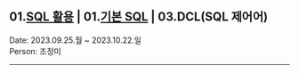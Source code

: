 ## 01.[SQL 활용](https://github.com/VSCodeNers/info-license/tree/main/01.SQL%ED%99%9C%EC%9A%A9) | 01.[기본 SQL](https://github.com/VSCodeNers/info-license/tree/main/01.SQL%ED%99%9C%EC%9A%A9/01.%EA%B8%B0%EB%B3%B8SQL) | 03.DCL(SQL 제어어)
Date: 2023.09.25.월 ~ 2023.10.22.일  
Person: 조정미  

---

